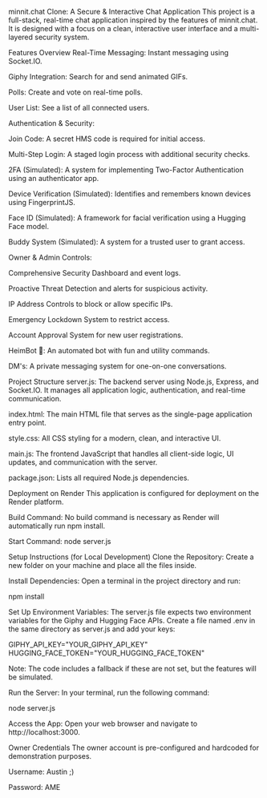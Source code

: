 minnit.chat Clone: A Secure & Interactive Chat Application
This project is a full-stack, real-time chat application inspired by the features of minnit.chat. It is designed with a focus on a clean, interactive user interface and a multi-layered security system.

Features Overview
Real-Time Messaging: Instant messaging using Socket.IO.

Giphy Integration: Search for and send animated GIFs.

Polls: Create and vote on real-time polls.

User List: See a list of all connected users.

Authentication & Security:

Join Code: A secret HMS code is required for initial access.

Multi-Step Login: A staged login process with additional security checks.

2FA (Simulated): A system for implementing Two-Factor Authentication using an authenticator app.

Device Verification (Simulated): Identifies and remembers known devices using FingerprintJS.

Face ID (Simulated): A framework for facial verification using a Hugging Face model.

Buddy System (Simulated): A system for a trusted user to grant access.

Owner & Admin Controls:

Comprehensive Security Dashboard and event logs.

Proactive Threat Detection and alerts for suspicious activity.

IP Address Controls to block or allow specific IPs.

Emergency Lockdown System to restrict access.

Account Approval System for new user registrations.

HeimBot 🤖: An automated bot with fun and utility commands.

DM's: A private messaging system for one-on-one conversations.

Project Structure
server.js: The backend server using Node.js, Express, and Socket.IO. It manages all application logic, authentication, and real-time communication.

index.html: The main HTML file that serves as the single-page application entry point.

style.css: All CSS styling for a modern, clean, and interactive UI.

main.js: The frontend JavaScript that handles all client-side logic, UI updates, and communication with the server.

package.json: Lists all required Node.js dependencies.

Deployment on Render
This application is configured for deployment on the Render platform.

Build Command: No build command is necessary as Render will automatically run npm install.

Start Command: node server.js

Setup Instructions (for Local Development)
Clone the Repository: Create a new folder on your machine and place all the files inside.

Install Dependencies: Open a terminal in the project directory and run:

npm install


Set Up Environment Variables: The server.js file expects two environment variables for the Giphy and Hugging Face APIs. Create a file named .env in the same directory as server.js and add your keys:

GIPHY_API_KEY="YOUR_GIPHY_API_KEY"
HUGGING_FACE_TOKEN="YOUR_HUGGING_FACE_TOKEN"


Note: The code includes a fallback if these are not set, but the features will be simulated.

Run the Server: In your terminal, run the following command:

node server.js


Access the App: Open your web browser and navigate to http://localhost:3000.

Owner Credentials
The owner account is pre-configured and hardcoded for demonstration purposes.

Username: Austin ;)

Password: AME
